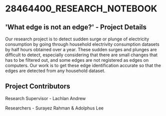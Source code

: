 # 28464400_RESEARCH_NOTEBOOK

## 'What edge is not an edge?' - Project Details
Our research project is to detect sudden surge or plunge of electricity consumption by going through household electrivity consumption datasets by half hours obtained over a year. These sudden surges and plunges are difficult to detect, especially considering that there are small changes that has to be filtered out, and some edges are not registered as edges on computers. Our work is to get these edge identification accurate so that the edges are detected from any household dataset.

## Project Contributors

Research Supervisor - Lachlan Andrew

Researchers - Surayez Rahman & Adolphus Lee
